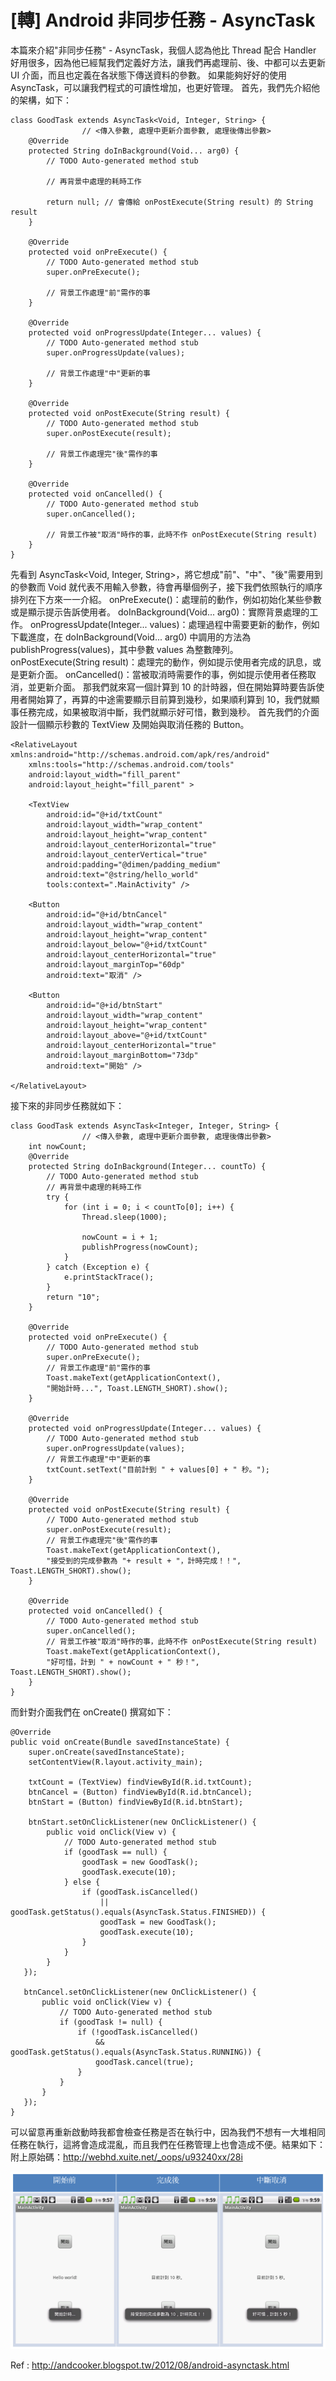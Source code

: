 # [轉] Android 非同步任務 - AsyncTask

本篇來介紹"非同步任務" - AsyncTask，我個人認為他比 Thread 配合 Handler 好用很多，因為他已經幫我們定義好方法，讓我們再處理前、後、中都可以去更新 UI 介面，而且也定義在各狀態下傳送資料的參數。 如果能夠好好的使用 AsyncTask，可以讓我們程式的可讀性增加，也更好管理。 首先，我們先介紹他的架構，如下：
```
class GoodTask extends AsyncTask<Void, Integer, String> {
                // <傳入參數, 處理中更新介面參數, 處理後傳出參數>
    @Override
    protected String doInBackground(Void... arg0) {
        // TODO Auto-generated method stub

        // 再背景中處理的耗時工作

        return null; // 會傳給 onPostExecute(String result) 的 String result
    }

    @Override
    protected void onPreExecute() {
        // TODO Auto-generated method stub
        super.onPreExecute();

        // 背景工作處理"前"需作的事
    }

    @Override
    protected void onProgressUpdate(Integer... values) {
        // TODO Auto-generated method stub
        super.onProgressUpdate(values);

        // 背景工作處理"中"更新的事
    }

    @Override
    protected void onPostExecute(String result) {
        // TODO Auto-generated method stub
        super.onPostExecute(result);

        // 背景工作處理完"後"需作的事
    }

    @Override
    protected void onCancelled() {
        // TODO Auto-generated method stub
        super.onCancelled();

        // 背景工作被"取消"時作的事，此時不作 onPostExecute(String result)
    }
}
```

先看到 AsyncTask<Void, Integer, String>，將它想成"前"、"中"、"後"需要用到的參數而 Void 就代表不用輸入參數，待會再舉個例子，接下我們依照執行的順序排列在下方來一一介紹。
onPreExecute()：處理前的動作，例如初始化某些參數或是顯示提示告訴使用者。
doInBackground(Void... arg0)：實際背景處理的工作。
onProgressUpdate(Integer... values)：處理過程中需要更新的動作，例如下載進度，在 doInBackground(Void... arg0) 中調用的方法為 publishProgress(values)，其中參數 values 為整數陣列。
onPostExecute(String result)：處理完的動作，例如提示使用者完成的訊息，或是更新介面。
onCancelled()：當被取消時需要作的事，例如提示使用者任務取消，並更新介面。
那我們就來寫一個計算到 10 的計時器，但在開始算時要告訴使用者開始算了，再算的中途需要顯示目前算到幾秒，如果順利算到 10，我們就顯事任務完成，如果被取消中斷，我們就顯示好可惜，數到幾秒。
首先我們的介面設計一個顯示秒數的 TextView 及開始與取消任務的 Button。
```
<RelativeLayout xmlns:android="http://schemas.android.com/apk/res/android"
    xmlns:tools="http://schemas.android.com/tools"
    android:layout_width="fill_parent"
    android:layout_height="fill_parent" >

    <TextView
        android:id="@+id/txtCount"
        android:layout_width="wrap_content"
        android:layout_height="wrap_content"
        android:layout_centerHorizontal="true"
        android:layout_centerVertical="true"
        android:padding="@dimen/padding_medium"
        android:text="@string/hello_world"
        tools:context=".MainActivity" />

    <Button
        android:id="@+id/btnCancel"
        android:layout_width="wrap_content"
        android:layout_height="wrap_content"
        android:layout_below="@+id/txtCount"
        android:layout_centerHorizontal="true"
        android:layout_marginTop="60dp"
        android:text="取消" />

    <Button
        android:id="@+id/btnStart"
        android:layout_width="wrap_content"
        android:layout_height="wrap_content"
        android:layout_above="@+id/txtCount"
        android:layout_centerHorizontal="true"
        android:layout_marginBottom="73dp"
        android:text="開始" />

</RelativeLayout>
```

接下來的非同步任務就如下：
```
class GoodTask extends AsyncTask<Integer, Integer, String> {
                // <傳入參數, 處理中更新介面參數, 處理後傳出參數>
    int nowCount;
    @Override
    protected String doInBackground(Integer... countTo) {
        // TODO Auto-generated method stub
        // 再背景中處理的耗時工作
        try {
            for (int i = 0; i < countTo[0]; i++) {
                Thread.sleep(1000);

                nowCount = i + 1;
                publishProgress(nowCount);
            }
        } catch (Exception e) {
            e.printStackTrace();
        }
        return "10";
    }

    @Override
    protected void onPreExecute() {
        // TODO Auto-generated method stub
        super.onPreExecute();
        // 背景工作處理"前"需作的事
        Toast.makeText(getApplicationContext(),
        "開始計時...", Toast.LENGTH_SHORT).show();
    }

    @Override
    protected void onProgressUpdate(Integer... values) {
        // TODO Auto-generated method stub
        super.onProgressUpdate(values);
        // 背景工作處理"中"更新的事
        txtCount.setText("目前計到 " + values[0] + " 秒。");
    }

    @Override
    protected void onPostExecute(String result) {
        // TODO Auto-generated method stub
        super.onPostExecute(result);
        // 背景工作處理完"後"需作的事
        Toast.makeText(getApplicationContext(),
        "接受到的完成參數為 "+ result + "，計時完成！！", Toast.LENGTH_SHORT).show();
    }

    @Override
    protected void onCancelled() {
        // TODO Auto-generated method stub
        super.onCancelled();
        // 背景工作被"取消"時作的事，此時不作 onPostExecute(String result)
        Toast.makeText(getApplicationContext(),
        "好可惜，計到 " + nowCount + " 秒！",  Toast.LENGTH_SHORT).show();
    }
}
```
而針對介面我們在 onCreate() 撰寫如下：

```
@Override
public void onCreate(Bundle savedInstanceState) {
    super.onCreate(savedInstanceState);
    setContentView(R.layout.activity_main);

    txtCount = (TextView) findViewById(R.id.txtCount);
    btnCancel = (Button) findViewById(R.id.btnCancel);
    btnStart = (Button) findViewById(R.id.btnStart);

    btnStart.setOnClickListener(new OnClickListener() {
        public void onClick(View v) {
            // TODO Auto-generated method stub
            if (goodTask == null) {
                goodTask = new GoodTask();
                goodTask.execute(10);
            } else {
                if (goodTask.isCancelled()
                    || goodTask.getStatus().equals(AsyncTask.Status.FINISHED)) {
                    goodTask = new GoodTask();
                    goodTask.execute(10);
                }
            }
        }
   });

   btnCancel.setOnClickListener(new OnClickListener() {
       public void onClick(View v) {
           // TODO Auto-generated method stub
           if (goodTask != null) {
               if (!goodTask.isCancelled()
                   && goodTask.getStatus().equals(AsyncTask.Status.RUNNING)) {
                   goodTask.cancel(true);
               }
           }
       }
   });
}
```

可以留意再重新啟動時我都會檢查任務是否在執行中，因為我們不想有一大堆相同任務在執行，這將會造成混亂，而且我們在任務管理上也會造成不便。結果如下：
附上原始碼：http://webhd.xuite.net/_oops/u93240xx/28i

![](images/AsyncTask1.png)

Ref : http://andcooker.blogspot.tw/2012/08/android-asynctask.html

